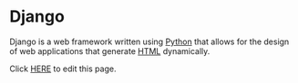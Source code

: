 # Django

Django is a web framework written using [Python](/wiki/Python) that allows for the design of web applications that generate [HTML](/wiki/HTML) dynamically.

Click [HERE](/wiki/edit/django) to edit this page.
